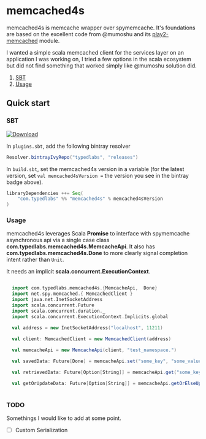 # memcached4s

memcached4s is memcache wrapper over spymemcache. It's foundations are based on the excellent code from @mumoshu and its [play2-memcached](https://github.com/mumoshu/play2-memcached) module.

I wanted a simple scala memcached client for the services layer on an application I was working on, I tried a few options in the scala ecosystem but did not find something that worked simply like @mumoshu solution did.

1. [SBT](#sbt)
2. [Usage](#usage)

## Quick start

### SBT

[ ![Download](https://api.bintray.com/packages/typedlabs/releases/memcached4s/images/download.svg) ](https://bintray.com/typedlabs/releases/memcached4s/_latestVersion)

In `plugins.sbt`, add the following bintray resolver

```scala
Resolver.bintrayIvyRepo("typedlabs", "releases")
```

In `build.sbt`, set the memcached4s version in a variable (for the latest version, set `val memcached4sVersion =` the version you see
in the bintray badge above).

```scala
libraryDependencies ++= Seq(
    "com.typedlabs" %% "memcached4s" % memcached4sVersion
)
```

### Usage

memcached4s leverages Scala **Promise** to interface with spymemcache asynchronous api via a single case class **com.typedlabs.memcached4s.MemcacheApi**. It also has **com.typedlabs.memcached4s.Done** to more clearly signal completion intent rather than `Unit`.

It needs an implicit **scala.concurrent.ExecutionContext**.

```scala

  import com.typedlabs.memcached4s.{MemcacheApi,  Done}
  import net.spy.memcached.{ MemcachedClient }  
  import java.net.InetSocketAddress
  import scala.concurrent.Future
  import scala.concurrent.duration._
  import scala.concurrent.ExecutionContext.Implicits.global

  val address = new InetSocketAddress("localhost", 11211)
  
  val client: MemcachedClient = new MemcachedClient(address)

  val memcacheApi = new MemcacheApi(client, "test_namespace.")

  val savedData: Future[Done] = memcacheApi.set("some_key", "some_value", 5 minute)

  val retrievedData: Future[Option[String]] = memcacheApi.get("some_key")

  val getOrUpdateData: Future[Option[String]] = memcacheApi.getOrElseUpdate("some_key", 5 minutes)(Future("some_value"))  
  
```

### TODO

Somethings I would like to add at some point.

- [ ] Custom Serialization